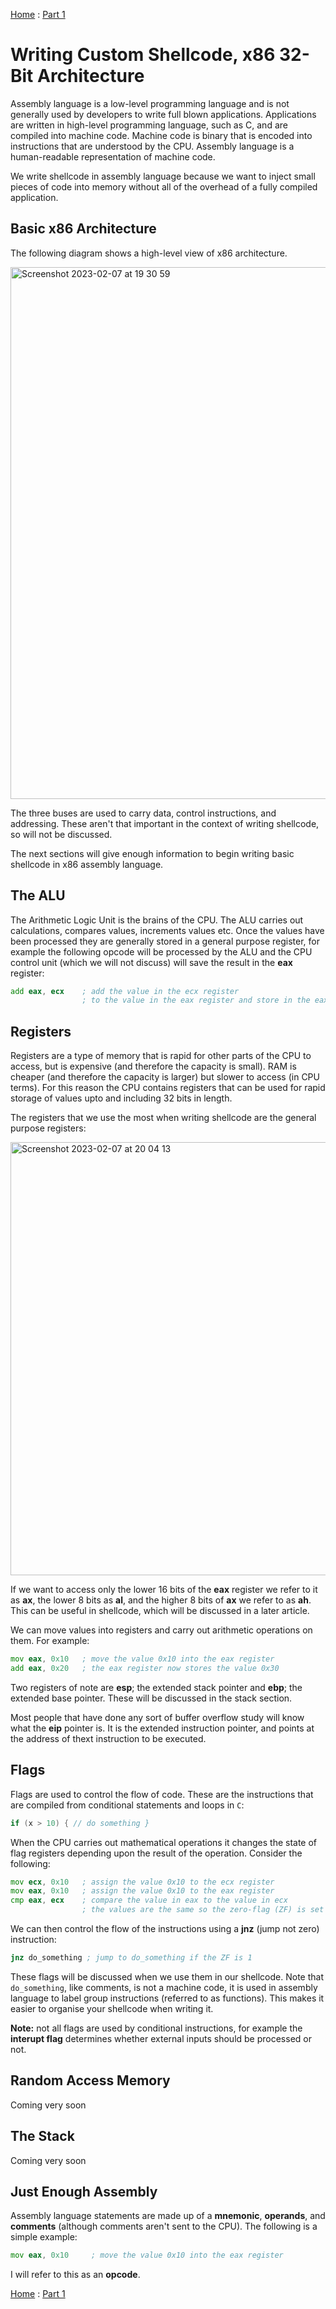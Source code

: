 [Home](https://plackyhacker.github.io) : [Part 1](https://plackyhacker.github.io/shellcodez/intro)

# Writing Custom Shellcode, x86 32-Bit Architecture

Assembly language is a low-level programming language and is not generally used by developers to write full blown applications. Applications are written in high-level programming language, such as C, and are compiled into machine code. Machine code is binary that is encoded into instructions that are understood by the CPU. Assembly language is a human-readable representation of machine code.

We write shellcode in assembly language because we want to inject small pieces of code into memory without all of the overhead of a fully compiled application.

## Basic x86 Architecture

The following diagram shows a high-level view of x86 architecture.

<img width="851" alt="Screenshot 2023-02-07 at 19 30 59" src="https://user-images.githubusercontent.com/42491100/217346384-a46f91c6-f238-40b3-aaa9-32e3a1de5a9d.png">

The three buses are used to carry data, control instructions, and addressing. These aren't that important in the context of writing shellcode, so will not be discussed.

The next sections will give enough information to begin writing basic shellcode in x86 assembly language.

## The ALU

The Arithmetic Logic Unit is the brains of the CPU. The ALU carries out calculations, compares values, increments values etc. Once the values have been processed they are generally stored in a general purpose register, for example the following opcode will be processed by the ALU and the CPU control unit (which we will not discuss) will save the result in the **eax** register:

```asm
add eax, ecx    ; add the value in the ecx register 
                ; to the value in the eax register and store in the eax register
```

## Registers

Registers are a type of memory that is rapid for other parts of the CPU to access, but is expensive (and therefore the capacity is small). RAM is cheaper (and therefore the capacity is larger) but slower to access (in CPU terms). For this reason the CPU contains registers that can be used for rapid storage of values upto and including 32 bits in length.

The registers that we use the most when writing shellcode are the general purpose registers:

<img width="693" alt="Screenshot 2023-02-07 at 20 04 13" src="https://user-images.githubusercontent.com/42491100/217353012-2aaf1778-e4d7-4062-965f-3dbcf464e503.png">

If we want to access only the lower 16 bits of the **eax** register we refer to it as **ax**, the lower 8 bits as **al**, and the higher 8 bits of **ax** we refer to as **ah**. This can be useful in shellcode, which will be discussed in a later article.

We can move values into registers and carry out arithmetic operations on them. For example:

```asm
mov eax, 0x10   ; move the value 0x10 into the eax register
add eax, 0x20   ; the eax register now stores the value 0x30
```

Two registers of note are **esp**; the extended stack pointer and **ebp**; the extended base pointer. These will be discussed in the stack section.

Most people that have done any sort of buffer overflow study will know what the **eip** pointer is. It is the extended instruction pointer, and points at the address of thext instruction to be executed.

## Flags

Flags are used to control the flow of code. These are the instructions that are compiled from conditional statements and loops in `C`:

```c
if (x > 10) { // do something }
```

When the CPU carries out mathematical operations it changes the state of flag registers depending upon the result of the operation. Consider the following:

```asm
mov ecx, 0x10   ; assign the value 0x10 to the ecx register
mov eax, 0x10   ; assign the value 0x10 to the eax register
cmp eax, ecx    ; compare the value in eax to the value in ecx
                ; the values are the same so the zero-flag (ZF) is set to 1
```

We can then control the flow of the instructions using a **jnz** (jump not zero) instruction:

```asm
jnz do_something ; jump to do_something if the ZF is 1
```

These flags will be discussed when we use them in our shellcode. Note that `do_something`, like comments, is not a machine code, it is used in assembly language to label group instructions (referred to as functions). This makes it easier to organise your shellcode when writing it.

**Note:** not all flags are used by conditional instructions, for example the **interupt flag** determines whether external inputs should be processed or not.

## Random Access Memory

Coming very soon

## The Stack

Coming very soon

## Just Enough Assembly

Assembly language statements are made up of a **mnemonic**, **operands**, and **comments** (although comments aren't sent to the CPU). The following is a simple example:

```asm
mov eax, 0x10     ; move the value 0x10 into the eax register
```

I will refer to this as an **opcode**.

[Home](https://plackyhacker.github.io) : [Part 1](https://plackyhacker.github.io/shellcodez/intro)
